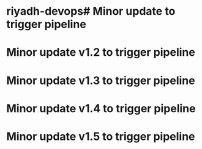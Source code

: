 # riyadh-devops# Minor update to trigger pipeline
# Minor update v1.2 to trigger pipeline
# Minor update v1.3 to trigger pipeline
# Minor update v1.4 to trigger pipeline
# Minor update v1.5 to trigger pipeline
